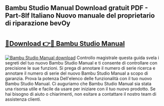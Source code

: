 ## Bambu Studio Manual Download gratuit PDF - Part-8lf Italiano Nuovo manuale del proprietario di riparazione bevOy

# <h2><a href="http://dffff8.blite.top/?on=Bambu+Studio+Manual">🔗Download 👉🔴 Bambu Studio Manual</a></h2>

[![Bambu Studio Manual download](https://i.imgur.com/lujVjoI.png)](http://dffff8.blite.top/?on=Bambu+Studio+Manual)
Controllo magistrale questa guida svela i segreti del tuo nuovo Bambu Studio Manual e ti consente di controllare con precisione le sue funzioni. Si prega di annotare il numero di serie ricerca e annotare il numero di serie del nuovo Bambu Studio Manual a scopo di garanzia. Prova la potenza Dell'elenco delle funzionalità con il tuo nuovo Bambu Studio Manual. Ci auguriamo che Bambu Studio Manual sia stata una risorsa utile e facile da usare per iniziare con il tuo nuovo prodotto. Se hai bisogno di aiuto o chiarimenti, non esitare a contattare il nostro team di assistenza clienti.

